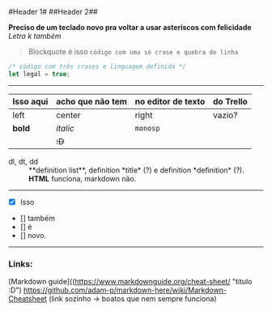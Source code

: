 #Header 1#
##Header 2##

**Preciso de um teclado novo pra voltar a usar asteriscos com felicidade**
*Letra k também*

> Blockquote é isso
`código com uma só crase
e quebra de linha`

```javascript
/* código com três crases e linguagem definida */
let legal = true;
```

---

Isso aqui | acho que não tem | no editor de texto | do Trello
--- | --- | --- | ---
left | center | right | vazio?
**bold** | *italic* | `monosp` |
|| ~~:D~~ |

<dl>
  <dt>dl, dt, dd</dt>
  <dd>**definition list**, definition *title* (?) e definition *definition* (?). <b>HTML</b> funciona, markdown não.</dd>
</dl>

---

- [x] Isso
- [] também
- [] é
- [] novo.

---

### Links: ###
[Markdown guide]((https://www.markdownguide.org/cheat-sheet/ "título :D")
https://github.com/adam-p/markdown-here/wiki/Markdown-Cheatsheet (link sozinho → boatos que nem sempre funciona)
